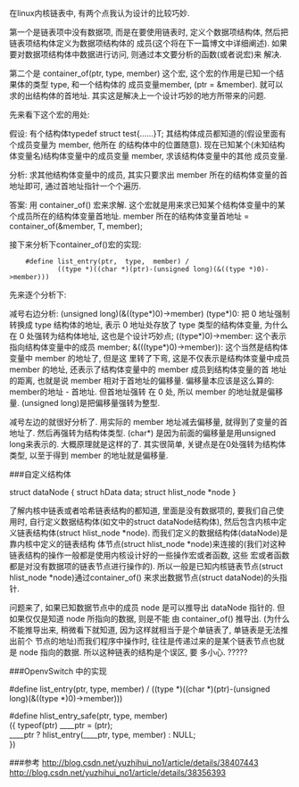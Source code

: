 
在linux内核链表中, 有两个点我认为设计的比较巧妙.

第一个是链表项中没有数据项, 而是在要使用链表时, 定义个数据项结构体, 然后把链表项结构体定义为数据项结构体的
成员(这个将在下一篇博文中详细阐述). 如果要对数据项结构体中数据进行访问, 则通过本文要分析的函数(或者说宏)来
解决.

第二个是 container_of(ptr,  type,  member) 这个宏, 这个宏的作用是已知一个结果体的类型 type, 和一个结构体的
成员变量member, (ptr = &member). 就可以求的出结构体的首地址. 其实这是解决上一个设计巧妙的地方所带来的问题.

先来看下这个宏的用处:

假设: 有个结构体typedef  struct  test{......}T; 其结构体成员都知道的(假设里面有个成员变量为 member, 他所在
的结构体中的位置随意). 现在已知某个(未知结构体变量名)结构体变量中的成员变量 member, 求该结构体变量中的其他
成员变量.

分析: 求其他结构体变量中的成员, 其实只要求出 member 所在的结构体变量的首地址即可, 通过首地址指针一个个遍历.

答案: 用 container_of() 宏来求解. 这个宏就是用来求已知某个结构体变量中的某个成员所在的结构体变量首地址.
member 所在的结构体变量首地址 = container_of(&member, T, member);

接下来分析下container_of()宏的实现:

        #define list_entry(ptr,  type,  member) /
                ((type *)((char *)(ptr)-(unsigned long)(&((type *)0)->member)))

先来逐个分析下:

减号右边分析: (unsigned long)(&((type*)0)->member)     (type*)0:  把 0 地址强制转换成 type 结构体的地址, 表示
0 地址处存放了 type 类型的结构体变量, 为什么在 0 处强转为结构体地址, 这也是个设计巧妙点; ((type*)0)->member:
这个表示指向结构体变量中的成员 member; &(((type*)0)->member)): 这个当然是结构体变量中 member 的地址了, 但是这
里转了下弯, 这是不仅表示是结构体变量中成员 member 的地址, 还表示了结构体变量中的 member 成员到结构体变量的首
地址的距离, 也就是说 member 相对于首地址的偏移量. 偏移量本应该是这么算的: member的地址 - 首地址. 但首地址强转
在 0 处, 所以 member 的地址就是偏移量. (unsigned long)是把偏移量强转为整型.

减号左边的就很好分析了. 用实际的 member 地址减去偏移量, 就得到了变量的首地址了. 然后再强转为结构体类型. (char*)
是因为前面的偏移量是用unsigned long来表示的. 大概原理就是这样的了. 其实很简单, 关键点是在0处强转为结构体类型,
以至于得到 member 的地址就是偏移量. 


###自定义结构体

struct dataNode {
	struct hData data;
	struct hlist_node *node
}


了解内核中链表或者哈希链表结构的都知道, 里面是没有数据项的, 要我们自己使用时, 自行定义数据结构体(如文中的struct dataNode结构体),
然后包含内核中定义链表结构体(struct hlist_node *node). 而我们定义的数据结构体(dataNode)是靠内核中定义的链表结构
体节点(struct hlist_node *node)来连接的(我们对这种链表结构的操作一般都是使用内核设计好的一些操作宏或者函数, 这些
宏或者函数都是对没有数据项的链表节点进行操作的). 所以一般是已知内核链表节点(struct hlist_node *node)通过container_of()
来求出数据节点(struct dataNode)的头指针.

问题来了, 如果已知数据节点中的成员 node 是可以推导出 dataNode 指针的. 但如果仅仅是知道 node 所指向的数据, 则是不能
由 container_of() 推导出.  (为什么不能推导出来, 稍微看下就知道, 因为这样就相当于是个单链表了, 单链表是无法推出前个
节点的地址)而我们程序中操作时, 往往是传递过来的是某个链表节点也就是 node 指向的数据. 所以这种链表的结构是个误区, 要
多小心. ?????


###OpenvSwitch 中的实现

#define list_entry(ptr,  type,  member) /
        ((type *)((char *)(ptr)-(unsigned long)(&((type *)0)->member)))

#define hlist_entry_safe(ptr, type, member) \
    ({ typeof(ptr) ____ptr = (ptr); \
          ____ptr ? hlist_entry(____ptr, type, member) : NULL; \
               })

###参考
http://blog.csdn.net/yuzhihui_no1/article/details/38407443
http://blog.csdn.net/yuzhihui_no1/article/details/38356393
